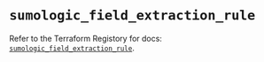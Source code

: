 # `sumologic_field_extraction_rule`

Refer to the Terraform Registory for docs: [`sumologic_field_extraction_rule`](https://www.terraform.io/docs/providers/sumologic/r/field_extraction_rule).
